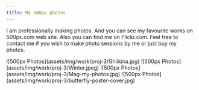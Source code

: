 ```yaml
---
title: My 500px photos
---
```


<p>I am professionally making photos. And you can see my favourite works on 500px.com web site. Also you can find me on Flickr.com. Feel free to contact me if you wish to make photo sessions by me or just buy my photos.</p>
![500px Photos](assets/img/work/proj-3/Ghilkina.jpg)
![500px Photos](assets/img/work/proj-3/Winter.jpeg)
![500px Photos](assets/img/work/proj-3/Mag-my-photos.jpg)
![500px Photos](assets/img/work/proj-3/butterfly-poster-cover.jpg)